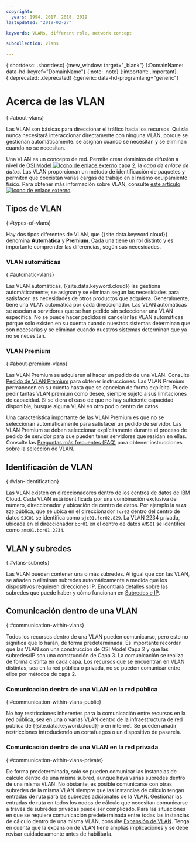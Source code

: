 ```yaml
---
copyright:
  years: 1994, 2017, 2018, 2019
lastupdated: "2019-02-27"

keywords: VLANs, different role, network concept

subcollection: vlans

---
```


{:shortdesc: .shortdesc}
{:new_window: target="_blank"}
{:DomainName: data-hd-keyref="DomainName"}
{:note: .note}
{:important: .important}
{:deprecated: .deprecated}
{:generic: data-hd-programlang="generic"}

# Acerca de las VLAN
{:#about-vlans}

Las VLAN son básicas para direccionar el tráfico hacia los recursos. Quizás nunca necesitará interaccionar directamente con ninguna VLAN, porque se gestionan automáticamente: se asignan cuando se necesitan y se eliminan cuando no se necesitan.

Una VLAN es un concepto de red. Permite crear dominios de difusión a nivel de [OSI Model ![Icono de enlace externo](../../icons/launch-glyph.svg "Icono de enlace externo")](https://en.wikipedia.org/wiki/OSI_model) capa 2, la _capa
de enlace de datos_. Las VLAN proporcionan un método de identificación de paquetes y permiten que coexistan varias cargas de trabajo en el mismo equipamiento físico. Para obtener más información sobre VLAN, consulte [este artículo ![Icono de enlace externo](../../icons/launch-glyph.svg "Icono de enlace externo")](https://en.wikipedia.org/wiki/Virtual_LAN).

## Tipos de VLAN
{:#types-of-vlans}

Hay dos tipos diferentes de VLAN, que {{site.data.keyword.cloud}} denomina **Automática** y **Premium**. Cada una tiene un rol distinto y es importante comprender las diferencias, según sus necesidades.

### VLAN automáticas
{:#automatic-vlans}

Las VLAN automáticas, {{site.data.keyword.cloud}} las gestiona automáticamente; se asignan y se eliminan según las necesidades para satisfacer las necesidades de otros productos que adquiera. Generalmente, tiene una VLAN automática por cada direccionador. Las VLAN automáticas se asocian a servidores que se han pedido sin seleccionar una VLAN específica. No se puede hacer pedidos ni cancelar las VLAN automáticas porque solo existen en su cuenta cuando nuestros sistemas determinan que son necesarias y se eliminan cuando nuestros sistemas determinan que ya no se necesitan.

### VLAN Premium
{:#about-premium-vlans}

Las VLAN Premium se adquieren al hacer un pedido de una VLAN. Consulte [Pedido de VLAN Premium](/docs/infrastructure/vlans?topic=vlans-ordering-premium-vlans) para obtener instrucciones. Las VLAN Premium permanecen en su cuenta hasta que se cancelan de forma explícita. Puede pedir tantas VLAN premium como desee, siempre sujeto a sus limitaciones de capacidad. Si se diera el caso de que no hay suficiente capacidad disponible, busque alguna VLAN en otro pod o centro de datos.

Una característica importante de las VLAN Premium es que no se seleccionan automáticamente para satisfacer un pedido de servidor. Las VLAN Premium se deben seleccionar explícitamente durante el proceso de pedido de servidor para que pueden tener servidores que residan en ellas. Consulte las [Preguntas más frecuentes (FAQ)](/docs/infrastructure/vlans?topic=vlans-faqs#is-there-a-way-to-specify-which-vlan-i-want-to-use-for-my-device-when-i-order-it-) para obtener instrucciones sobre la selección de VLAN.


## Identificación de VLAN
{:#vlan-identification}

Las VLAN existen en direccionadores dentro de los centros de datos de IBM Cloud. Cada VLAN está identificada por una combinación exclusiva de número, direccionador y ubicación de centro de datos. Por ejemplo la `VLAN 829` pública, que se ubica en el direccionador `fcr02` dentro del centro de datos `SJC01` se identifica como `sjc01.fcr02.829`. La VLAN 2234 privada, ubicada en el direccionador `bcr01` en el centro de datos `AMS01` se identifica como `ams01.bcr01.2234`.


## VLAN y subredes
{:#vlans-subnets}

Las VLAN pueden contener una o más subredes. Al igual que con las VLAN, se añaden o eliminan subredes automáticamente a medida que los dispositivos requieren direcciones IP. Encontrará detalles sobre las subredes que puede haber y cómo funcionan en [Subredes e IP](/docs/infrastructure/subnets?topic=subnets-getting-started-subnets-ips).


## Comunicación dentro de una VLAN
{:#communication-within-vlans}

Todos los recursos dentro de una VLAN pueden comunicarse, pero esto no significa que lo harán, de forma predeterminada. Es importante recordar que las VLAN son una construcción de OSI Model Capa 2 y que las subredes/IP son una construcción de Capa 3. La comunicación se realiza de forma distinta en cada capa. Los recursos que se encuentran en VLAN distintas, sea en la red pública o privada, no se pueden comunicar entre ellos por métodos de capa 2.

### Comunicación dentro de una VLAN en la red pública
{:#communication-within-vlans-public}

No hay restricciones inherentes para la comunicación entre recursos en la red pública, sea en una o varias VLAN dentro de la infraestructura de red pública de {{site.data.keyword.cloud}} o en internet. Se pueden añadir restricciones introduciendo un cortafuegos o un dispositivo de pasarela.

### Comunicación dentro de una VLAN en la red privada
{:#communication-within-vlans-private}

De forma predeterminada, solo se pueden comunicar las instancias de cálculo dentro de una misma subred, aunque haya varias subredes dentro de una misma VLAN. No obstante, es posible comunicarse con otras subredes de la misma VLAN siempre que las instancias de cálculo tengan entradas de ruta para las subredes adicionales de la VLAN. Gestionar las entradas de ruta en todos los nodos de cálculo que necesitan comunicarse a través de subredes privadas puede ser complicado. Para las situaciones en que se requiere comunicación predeterminada entre todas las instancias de cálculo dentro de una misma VLAN, consulte [Expansión de VLAN](/docs/infrastructure/vlans?topic=vlans-vlan-spanning). Tenga en cuenta que la expansión de VLAN tiene amplias implicaciones y se debe revisar cuidadosamente antes de habilitarla.
